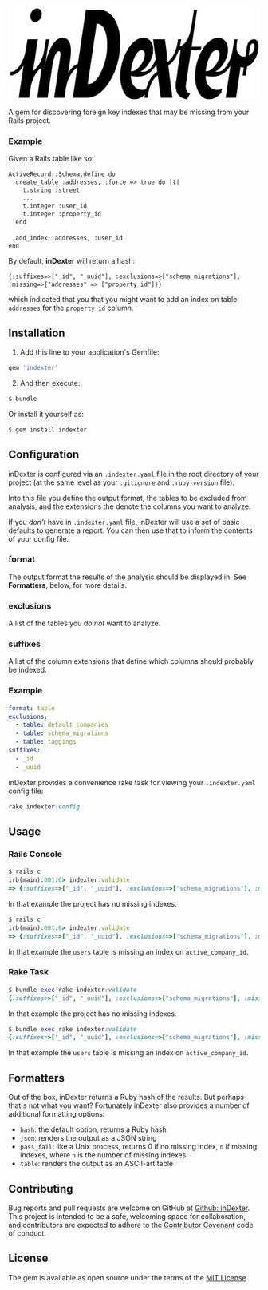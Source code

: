 <p align='center'>
  <img src='assets/inDexter_logo.jpg' width="600" height="186" alt="inDexter logo" title="inDexter" />
</p>

A gem for discovering foreign key indexes that may be missing from your Rails project.

### Example

Given a Rails table like so:

```
ActiveRecord::Schema.define do
  create_table :addresses, :force => true do |t|
    t.string :street
    ...
    t.integer :user_id
    t.integer :property_id
  end

  add_index :addresses, :user_id
end
```

By default, **inDexter** will return a hash:

```
{:suffixes=>["_id", "_uuid"], :exclusions=>["schema_migrations"], :missing=>{"addresses" => ["property_id"]}}
```

which indicated that you that you might want to add an index on table `addresses` for the `property_id` column.

## Installation

1. Add this line to your application's Gemfile:

```ruby
gem 'indexter'
```

2. And then execute:

```ruby
$ bundle
```

Or install it yourself as:

```ruby
$ gem install indexter
```

## Configuration
inDexter is configured via an `.indexter.yaml` file in the root directory of your project (at the same level as your `.gitignore` and `.ruby-version` file). 

Into this file you define the output format, the tables to be excluded from analysis, and the extensions the denote the columns you want to analyze.

If you *don't* have in `.indexter.yaml` file, inDexter will use a set of basic defaults to generate a report. You can then use that to inform the contents of your config file.

### format
The output format the results of the analysis should be displayed in. See **Formatters**, below, for more details.

### exclusions
A list of the tables you *do not* want to analyze.

### suffixes
A list of the column extensions that define which columns should probably be indexed.

### Example

```yaml
format: table
exclusions:
  - table: default_companies
  - table: schema_migrations
  - table: taggings
suffixes:
  - _id
  - _uuid
```

inDexter provides a convenience rake task for viewing your `.indexter.yaml` config file:

```ruby
rake indexter:config
```

## Usage

### Rails Console

```ruby
$ rails c
irb(main):001:0> indexter.validate
=> {:suffixes=>["_id", "_uuid"], :exclusions=>["schema_migrations"], :missing=>{}}
```
In that example the project has no missing indexes.

```ruby
$ rails c
irb(main):001:0> indexter.validate
=> {:suffixes=>["_id", "_uuid"], :exclusions=>["schema_migrations"], :missing=>{"users"=>["active_company_id"]}}
```
In that example the `users` table is missing an index on `active_company_id`.

### Rake Task

```ruby
$ bundle exec rake indexter:validate
{:suffixes=>["_id", "_uuid"], :exclusions=>["schema_migrations"], :missing=>{}}
```
In that example the project has no missing indexes.

```ruby
$ bundle exec rake indexter:validate
{:suffixes=>["_id", "_uuid"], :exclusions=>["schema_migrations"], :missing=>{"users"=>["active_company_id"]}}
```
In that example the `users` table is missing an index on `active_company_id`.

## Formatters

Out of the box, inDexter returns a Ruby hash of the results. But perhaps that's not what you want? Fortunately inDexter also provides a number of additional formatting options:

* `hash`: the default option, returns a Ruby hash
* `json`: renders the output as a JSON string
* `pass_fail`: like a Unix process, returns 0 if no missing index, `n` if missing indexes, where `n` is the number of missing indexes
* `table`: renders the output as an ASCII-art table

## Contributing

Bug reports and pull requests are welcome on GitHub at [Github: inDexter](https://github.com/senorprogrammer/inDexter). This project is intended to be a safe, welcoming space for collaboration, and contributors are expected to adhere to the [Contributor Covenant](http://contributor-covenant.org) code of conduct.

## License

The gem is available as open source under the terms of the [MIT License](http://opensource.org/licenses/MIT).

